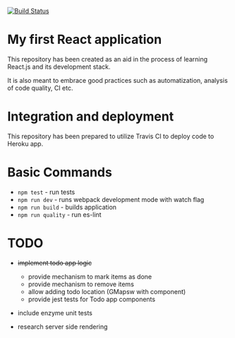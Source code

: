 [![Build Status](https://travis-ci.org/wsromek/react-first-app.svg?branch=master)](https://travis-ci.org/wsromek/react-first-app)

# My first React application

This repository has been created as an aid in the process of learning React.js and its development stack.

It is also meant to embrace good practices such as automatization, analysis of code quality, CI etc.

# Integration and deployment

This repository has been prepared to utilize Travis CI to deploy code to Heroku app.

# Basic Commands

* `npm test` - run tests 
* `npm run dev` - runs webpack development mode with watch flag
* `npm run build` - builds application
* `npm run quality` - run es-lint


# TODO
 * ~~implement todo app logic~~
    + provide mechanism to mark items as done
    + provide mechanism to remove items
    + allow adding todo location (GMapsw with component)
    + provide jest tests for Todo app components
   
 * include enzyme unit tests
 * research server side rendering
